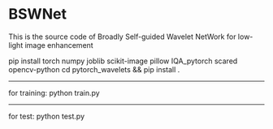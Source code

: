 # BSWNet
This is the source code of Broadly Self-guided Wavelet NetWork for low-light image enhancement


pip install torch numpy joblib scikit-image pillow IQA_pytorch scared opencv-python
cd pytorch_wavelets && pip install .

----------------------------------------------------
for training:
python train.py

---------------------------------------------------
for test:
python test.py 
